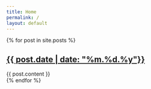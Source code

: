 ```yaml
---
title: Home
permalink: /
layout: default
---
```

{% for post in site.posts %}
  <h2><a href="{{ post.url }}"><span class="post_date">{{ post.date | date: "%m.%d.%y"}}</span></a></h2>
  {{ post.content }}
  <div style="height: var(--content_margin)"></div>
{% endfor %}
